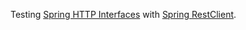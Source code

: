 Testing [Spring HTTP Interfaces](https://docs.spring.io/spring-framework/reference/integration/rest-clients.html#rest-http-interface) with [Spring RestClient](https://docs.spring.io/spring-framework/reference/integration/rest-clients.html#rest-restclient).
